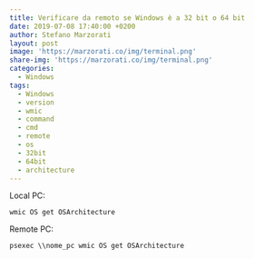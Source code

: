```yaml
---
title: Verificare da remoto se Windows è a 32 bit o 64 bit
date: 2019-07-08 17:40:00 +0200
author: Stefano Marzorati
layout: post
image: 'https://marzorati.co/img/terminal.png'
share-img: 'https://marzorati.co/img/terminal.png'
categories:
  - Windows
tags:
  - Windows
  - version
  - wmic
  - command
  - cmd
  - remote
  - os
  - 32bit
  - 64bit
  - architecture
---
```

Local PC:
	
	wmic OS get OSArchitecture
	
Remote PC:   
	
	psexec \\nome_pc wmic OS get OSArchitecture
